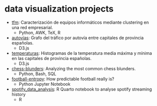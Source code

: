 # data visualization projects

- [tfm](https://javier.artiga.es/tfm): Caracterización de equipos informáticos mediante clustering en una red empresarial.
    - Python, AWK, TeX, R
- [autovías](https://javier.artiga.es/dataviz/autovias): Grafo del tráfico por autovía entre capitales de provincia españolas.
    - D3.js
- [temperaturas](https://javier.artiga.es/dataviz/temperaturas): Histogramas de la temperatura media máxima y mínima en las capitales de provincia españolas.
    - D3.js
- [chess-blunders](https://javier.artiga.es/chess-blunders): Analyzing the most common chess blunders.
    - Python, Bash, SQL
- [football-entropy](https://javier.artiga.es/football-entropy): How predictable football really is?
    - Python Jupyter Notebook
- [spotify_data_analysis](https://javier.artiga.es/spotify_data_analysis): R Quarto notebook to analyse spotify streaming history
    - R